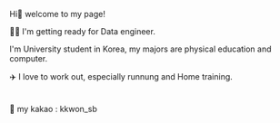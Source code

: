 Hi👋  welcome to my page!

🧑‍💻 I'm getting ready for Data engineer.<br>

I'm University student in Korea, my majors are physical education and computer.<br>

✈️ I love to work out, especially runnung and Home training.
<br><br><br>
💬 my kakao : kkwon_sb
<br>
